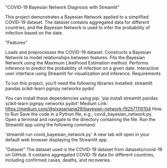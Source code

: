 "COVID-19 Bayesian Network Diagnosis with Streamlit"

This project demonstrates a Bayesian Network applied to a simplified COVID-19 dataset. The dataset contains aggregated data for different countries, and the Bayesian Network is used to infer the probability of infection based on the date.

"Features"

Loads and preprocesses the COVID-19 dataset.
Constructs a Bayesian Network to model relationships between features.
Fits the Bayesian Network using the Maximum Likelihood Estimation method.
Performs inference to predict the probability of infection on a given date.
Interactive user interface using Streamlit for visualization and inference.
Requirements

To run this project, you'll need the following libraries installed:
streamlit
pandas
scikit-learn
pgmpy
networkx
pydot

You can install these dependencies using pip:
'pip install streamlit pandas scikit-learn pgmpy networkx pydot'
  Medium Link: https://medium.com/@sivasanjana29/bayesian-network-f92571110104
How to Run
Save the code in a Python file, e.g., covid_bayesian_network.py.
Open a terminal and navigate to the directory containing the file.
Run the Streamlit app using the following command:

'streamlit run covid_bayesian_network.py'
A new tab will open in your default web browser displaying the Streamlit app.

"Dataset"
The dataset used is the COVID-19 dataset from datasets/covid-19 on GitHub. It contains aggregated COVID-19 data for different countries, including confirmed cases, deaths, and recoveries.
